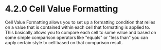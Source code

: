 # 4.2.0 Cell Value Formatting

Cell Value Formatting allows you to set up a formatting condition that relies on a value that is contained within each cell that formatting is applied to. This basically allows you to compare each cell to some value and based on some simple comparison operators like "equals" or "less than" you can apply certain style to cell based on that comparison result. 



